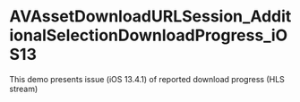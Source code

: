 # AVAssetDownloadURLSession_AdditionalSelectionDownloadProgress_iOS13
This demo presents issue (iOS 13.4.1) of reported download progress (HLS stream)
